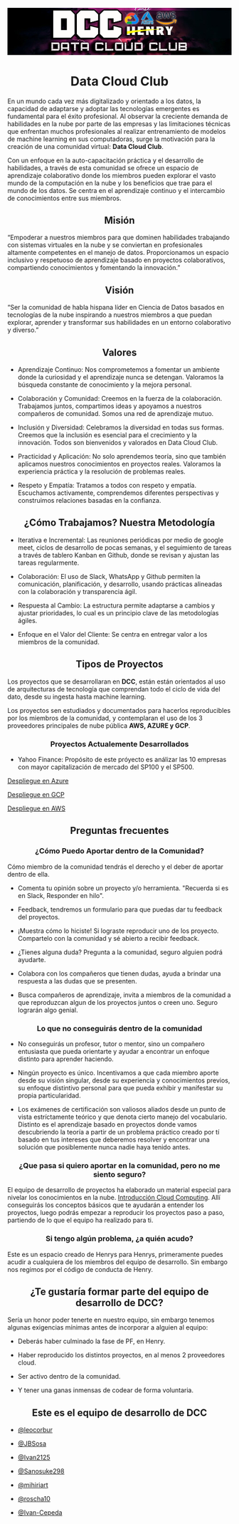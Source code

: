 ![banner](images/BANNER.jpg)
<h1 align="center"> Data Cloud Club </h1>

En un mundo cada vez más digitalizado y orientado a los datos, la capacidad de adaptarse y adoptar las tecnologías emergentes es fundamental para el éxito profesional. Al observar la creciente demanda de habilidades en la nube por parte de las empresas y las limitaciones técnicas que enfrentan muchos profesionales al realizar entrenamiento de modelos de machine learning en sus computadoras, surge la motivación para la creación de una comunidad virtual: **Data Cloud Club**. 

Con un enfoque en la auto-capacitación práctica y el desarrollo de habilidades, a través de esta comunidad se ofrece un espacio de aprendizaje colaborativo donde los miembros pueden explorar el vasto mundo de la computación en la nube y los beneficios que trae para el mundo de los datos. Se centra en el aprendizaje continuo y el intercambio de conocimientos entre sus miembros. 

<h2 align="center">Misión</h2>

“Empoderar a nuestros miembros para que dominen habilidades trabajando con sistemas virtuales en la nube y se conviertan en profesionales altamente competentes en el manejo de datos. Proporcionamos un espacio inclusivo y respetuoso de aprendizaje basado en proyectos colaborativos, compartiendo conocimientos y fomentando la innovación.”

<h2 align="center">Visión</h2>

“Ser la comunidad de habla hispana líder en Ciencia de Datos basados en tecnologías de la nube inspirando a nuestros miembros a que puedan explorar, aprender y transformar sus habilidades en un entorno colaborativo y diverso.”

<h2 align="center">Valores</h2>

- Aprendizaje Continuo: Nos comprometemos a fomentar un ambiente donde la curiosidad y el aprendizaje nunca se detengan. Valoramos la búsqueda constante de conocimiento y la mejora personal.

- Colaboración y Comunidad: Creemos en la fuerza de la colaboración. Trabajamos juntos, compartimos ideas y apoyamos a nuestros compañeros de comunidad. Somos una red de aprendizaje mutuo.

- Inclusión y Diversidad: Celebramos la diversidad en todas sus formas. Creemos que la inclusión es esencial para el crecimiento y la innovación. Todos son bienvenidos y valorados en Data Cloud Club.

- Practicidad y Aplicación: No solo aprendemos teoría, sino que también aplicamos nuestros conocimientos en proyectos reales. Valoramos la experiencia práctica y la resolución de problemas reales.

- Respeto y Empatía: Tratamos a todos con respeto y empatía. Escuchamos activamente, comprendemos diferentes perspectivas y construimos relaciones basadas en la confianza.

<h2 align="center">¿Cómo Trabajamos? Nuestra Metodología</h2>

- Iterativa e Incremental: Las reuniones periódicas por medio de google meet, ciclos de desarrollo de pocas semanas, y el seguimiento de tareas a través de tablero Kanban en Github, donde se revisan y ajustan las tareas regularmente.

- Colaboración: El uso de Slack, WhatsApp y Github permiten la comunicación, planificación, y desarrollo, usando prácticas alineadas con la colaboración y transparencia ágil.

- Respuesta al Cambio: La estructura permite adaptarse a cambios y ajustar prioridades, lo cual es un principio clave de las metodologías ágiles.

- Enfoque en el Valor del Cliente: Se centra en entregar valor a los miembros de la comunidad.

<h2 align="center">Tipos de Proyectos</h2>

Los proyectos que se desarrollaran en **DCC**, están están orientados al uso de arquitecturas de tecnología que comprendan todo el ciclo de vida del dato, desde su ingesta hasta machine learning.
 
Los proyectos sen estudiados y documentados para hacerlos reproducibles por los miembros de la comunidad, y contemplaran el uso de los 3 proveedores principales de nube pública **AWS, AZURE y GCP**.

<h3 align="center">Proyectos Actualemente Desarrollados</h3>

- Yahoo Finance: Propósito de este próyecto es análizar las 10 empresas con mayor capitalización de mercado del SP100 y el SP500. 

[Despliegue en Azure](https://github.com/roscha10/Azure_DCC/blob/main/README.md)

[Despliegue en GCP]()

[Despliegue en AWS]()

<h2 align="center">Preguntas frecuentes</h2>

<h3 align="center">¿Cómo Puedo Aportar dentro de la Comunidad?</h3>

Cómo miembro de la comunidad tendrás el derecho y el deber de aportar dentro de ella. 

- Comenta tu opinión sobre un proyecto y/o herramienta. "Recuerda si es en Slack, Responder en hilo".

- Feedback, tendremos un formulario para que puedas dar tu feedback del proyectos. 

- ¡Muestra cómo lo hiciste! Si lograste reproducir uno de los proyecto. Compartelo con la comunidad y sé abierto a recibir feedback. 

- ¿Tienes alguna duda? Pregunta a la comunidad, seguro alguien podrá ayudarte.

- Colabora con los compañeros que tienen dudas, ayuda a brindar una respuesta a las dudas que se presenten.

- Busca compañeros de aprendizaje, invita a miembros de la comunidad a que reproduzcan algun de los proyectos juntos o creen uno. Seguro lograrán algo genial.

<h3 align="center">Lo que no conseguirás dentro de la comunidad</h3>

- No conseguirás un profesor, tutor o mentor, sino un compañero entusiasta que pueda orientarte y ayudar a encontrar un enfoque distinto para aprender haciendo.

- Ningún proyecto es único. Incentivamos a que cada miembro aporte desde su visión singular, desde su experiencia y conocimientos previos, su enfoque distintivo personal para que pueda exhibir y manifestar su propia particularidad. 

- Los exámenes de certificación son valiosos aliados desde un punto de vista estríctamente teórico y que denota cierto manejo del vocabulario. Distinto es el aprendizaje basado en proyectos donde vamos descubriendo la teoría a partir de un problema práctico creado por tí basado en tus intereses que deberemos resolver y encontrar una solución que posiblemente nunca nadie haya tenido antes.

<h3 align="center">¿Que pasa si quiero aportar en la comunidad, pero no me siento seguro?</h3>

El equipo de desarrollo de proyectos ha elaborado un material especial para nivelar los conocimientos en la nube. [Introducción Cloud Computing](). Allí conseguirás los conceptos básicos que te ayudarán a entender los proyectos, luego podrás empezar a reproducir los proyectos paso a paso, partiendo de lo que el equipo ha realizado para ti.

<h3 align="center">Si tengo algún problema, ¿a quién acudo?</h3>

Este es un espacio creado de Henrys para Henrys, primeramente puedes acudir a cualquiera de los miembros del equipo de desarrollo. Sin embargo nos regimos por el código de conducta de Henry.

<h2 align="center">¿Te gustaría formar parte del equipo de desarrollo de DCC?</h2>

Sería un honor poder tenerte en nuestro equipo, sin embargo tenemos algunas exigencias mínimas antes de incorporar a alguien al equipo:

- Deberás haber culminado la fase de PF, en Henry.

- Haber reproducido los distintos proyectos, en al menos 2 proveedores cloud. 

- Ser activo dentro de la comunidad.

- Y tener una ganas inmensas de codear de forma voluntaria.

<h2 align="center">Este es el equipo de desarrollo de DCC</h2>

- [@leocorbur](https://github.com/leocorbur)

- [@JBSosa](https://github.com/JBSosa)

- [@Ivan2125](https://github.com/Ivan2125)

- [@Sanosuke298](https://github.com/Sanosuke298)

- [@mihiriart](https://github.com/mihiriart)

- [@roscha10](https://github.com/roscha10)

- [@Ivan-Cepeda](https://github.com/Ivan-Cepeda)
